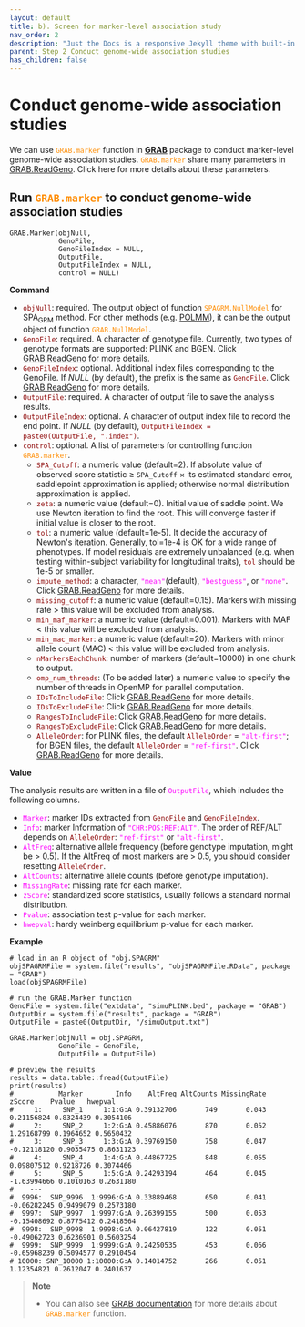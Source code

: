 ```yaml
---
layout: default
title: b). Screen for marker-level association study
nav_order: 2
description: "Just the Docs is a responsive Jekyll theme with built-in search that is easily customizable and hosted on GitHub Pages."
parent: Step 2 Conduct genome-wide association studies
has_children: false
---
```


<head>
    <script src="https://cdn.mathjax.org/mathjax/latest/MathJax.js?config=TeX-AMS-MML_HTMLorMML" type="text/javascript"></script>
    <script type="text/x-mathjax-config">
        MathJax.Hub.Config({
            tex2jax: {
            skipTags: ['script', 'noscript', 'style', 'textarea', 'pre'],
            inlineMath: [['$','$']]
            }
        });
    </script>
</head>

# **Conduct genome-wide association studies**

We can use <code style="color : darkorange">GRAB.marker</code> function in [**GRAB**](https://wenjianbi.github.io/grab.github.io/) package to conduct marker-level genome-wide association studies. <code style="color : darkorange">GRAB.marker</code> share many parameters in [GRAB.ReadGeno](https://wenjianbi.github.io/grab.github.io/docs/read_genotype.html). Click here for more details about these parameters.

## Run <code style="color : darkorange">GRAB.marker</code> to conduct genome-wide association studies

```
GRAB.Marker(objNull,
            GenoFile,
            GenoFileIndex = NULL,
            OutputFile,
            OutputFileIndex = NULL,
            control = NULL)
```

**Command**

- <code style="color : darkred">objNull</code>: required. The output object of function <code style="color : darkorange">SPAGRM.NullModel</code> for SPA<sub>GRM</sub> method. For other methods (e.g. [POLMM](https://github.com/WenjianBI/POLMM)), it can be the output object of function <code style="color : darkorange">GRAB.NullModel</code>.
- <code style="color : darkred">GenoFile</code>: required. A character of genotype file. Currently, two types of genotype formats are supported: PLINK and BGEN. Click [GRAB.ReadGeno](https://wenjianbi.github.io/grab.github.io/docs/read_genotype.html) for more details.
- <code style="color : darkred">GenoFileIndex</code>: optional. Additional index files corresponding to the GenoFile. If _NULL_ (by default), the prefix is the same as <code style="color : darkred">GenoFile</code>. Click [GRAB.ReadGeno](https://wenjianbi.github.io/grab.github.io/docs/read_genotype.html) for more details.
- <code style="color : darkred">OutputFile</code>: required. A character of output file to save the analysis results.
- <code style="color : darkred">OutputFileIndex</code>: optional. A character of output index file to record the end point.  If _NULL_ (by default), <code style="color : darkred">OutputFileIndex = paste0(OutputFile, ".index")</code>.
- <code style="color : darkred">control</code>: optional. A list of parameters for controlling function <code style="color : darkorange">GRAB.marker</code>.
  - <code style="color : darkred">SPA_Cutoff</code>: a numeric value (default=2). If absolute value of observed score statistic $\geq$ `SPA_Cutoff` $\times$ its estimated standard error, saddlepoint approximation is applied; otherwise normal distribution approximation is applied.
  - <code style="color : darkred">zeta</code>: a numeric value (default=0). Initial value of saddle point. We use Newton iteration to find the root. This will converge faster if initial value is closer to the root.
  - <code style="color : darkred">tol</code>: a numeric value (default=1e-5). It decide the accuracy of Newton's iteration. Generally, tol=1e-4 is OK for a wide range of phenotypes. If model residuals are extremely unbalanced (e.g. when testing within-subject variability for longitudinal traits), <code style="color : darkred">tol</code> should be 1e-5 or smaller.
  - <code style="color : darkred">impute_method</code>: a character, <code style="color : fuchsia">"mean"</code>(default), <code style="color : fuchsia">"bestguess"</code>, or <code style="color : fuchsia">"none"</code>. Click [GRAB.ReadGeno](https://wenjianbi.github.io/grab.github.io/docs/read_genotype.html) for more details.
  - <code style="color : darkred">missing_cutoff</code>: a numeric value (default=0.15). Markers with missing rate $>$ this value will be excluded from analysis.
  - <code style="color : darkred">min_maf_marker</code>: a numeric value (default=0.001). Markers with MAF $<$ this value will be excluded from analysis.
  - <code style="color : darkred">min_mac_marker</code>: a numeric value (default=20). Markers with minor allele count (MAC) < this value will be excluded from analysis.
  - <code style="color : darkred">nMarkersEachChunk</code>: number of markers (default=10000) in one chunk to output.
  - <code style="color : darkred">omp_num_threads</code>: (To be added later) a numeric value to specify the number of threads in OpenMP for parallel computation.
  - <code style="color : darkred">IDsToIncludeFile</code>: Click [GRAB.ReadGeno](https://wenjianbi.github.io/grab.github.io/docs/read_genotype.html) for more details.
  - <code style="color : darkred">IDsToExcludeFile</code>: Click [GRAB.ReadGeno](https://wenjianbi.github.io/grab.github.io/docs/read_genotype.html) for more details.
  - <code style="color : darkred">RangesToIncludeFile</code>: Click [GRAB.ReadGeno](https://wenjianbi.github.io/grab.github.io/docs/read_genotype.html) for more details.
  - <code style="color : darkred">RangesToExcludeFile</code>: Click [GRAB.ReadGeno](https://wenjianbi.github.io/grab.github.io/docs/read_genotype.html) for more details.
  - <code style="color : darkred">AlleleOrder</code>: for PLINK files, the default <code style="color : darkred">AlleleOrder</code> = <code style="color : fuchsia">"alt-first"</code>; for BGEN files, the default <code style="color : darkred">AlleleOrder</code> = <code style="color : fuchsia">"ref-first"</code>. Click [GRAB.ReadGeno](https://wenjianbi.github.io/grab.github.io/docs/read_genotype.html) for more details.

**Value**

The analysis results are written in a file of <code style="color : fuchsia">OutputFile</code>, which includes the following columns.

- <code style="color : fuchsia">Marker</code>: marker IDs extracted from <code style="color : darkred">GenoFile</code> and <code style="color : darkred">GenoFileIndex</code>.
- <code style="color : fuchsia">Info</code>: marker Information of <code style="color : fuchsia">"CHR:POS:REF:ALT"</code>. The order of REF/ALT depends on <code style="color : darkred">AlleleOrder</code>: <code style="color : fuchsia">"ref-first"</code> or <code style="color : fuchsia">"alt-first"</code>.
- <code style="color : fuchsia">AltFreq</code>: alternative allele frequency (before genotype imputation, might be > 0.5). If the AltFreq of most markers are > 0.5, you should consider resetting <code style="color : darkred">AlleleOrder</code>.
- <code style="color : fuchsia">AltCounts</code>: alternative allele counts (before genotype imputation).
- <code style="color : fuchsia">MissingRate</code>: missing rate for each marker.
- <code style="color : fuchsia">zScore</code>: standardized score statistics, usually follows a standard normal distribution.
- <code style="color : fuchsia">Pvalue</code>: association test p-value for each marker.
- <code style="color : fuchsia">hwepval</code>: hardy weinberg equilibrium p-value for each marker.

**Example**

```
# load in an R object of "obj.SPAGRM"
objSPAGRMFile = system.file("results", "objSPAGRMFile.RData", package = "GRAB")  
load(objSPAGRMFile)
```

```
# run the GRAB.Marker function
GenoFile = system.file("extdata", "simuPLINK.bed", package = "GRAB")
OutputDir = system.file("results", package = "GRAB")
OutputFile = paste0(OutputDir, "/simuOutput.txt")

GRAB.Marker(objNull = obj.SPAGRM,
            GenoFile = GenoFile,
            OutputFile = OutputFile)
```

```
# preview the results
results = data.table::fread(OutputFile)
print(results)
#           Marker        Info    AltFreq AltCounts MissingRate      zScore    Pvalue   hwepval
#     1:     SNP_1     1:1:G:A 0.39132706       749       0.043  0.21156824 0.8324439 0.3054106
#     2:     SNP_2     1:2:G:A 0.45886076       870       0.052  1.29168799 0.1964652 0.5650432
#     3:     SNP_3     1:3:G:A 0.39769150       758       0.047 -0.12118120 0.9035475 0.8631123
#     4:     SNP_4     1:4:G:A 0.44867725       848       0.055  0.09807512 0.9218726 0.3074466
#     5:     SNP_5     1:5:G:A 0.24293194       464       0.045 -1.63994666 0.1010163 0.2631180
#    ---                                                                                       
#  9996:  SNP_9996  1:9996:G:A 0.33889468       650       0.041 -0.06282245 0.9499079 0.2573180
#  9997:  SNP_9997  1:9997:G:A 0.26399155       500       0.053 -0.15408692 0.8775412 0.2418564
#  9998:  SNP_9998  1:9998:G:A 0.06427819       122       0.051 -0.49062723 0.6236901 0.5603254
#  9999:  SNP_9999  1:9999:G:A 0.24250535       453       0.066 -0.65968239 0.5094577 0.2910454
# 10000: SNP_10000 1:10000:G:A 0.14014752       266       0.051  1.12354821 0.2612047 0.2401637
```

> **Note**  
> - You can also see [GRAB documentation](https://wenjianbi.github.io/grab.github.io/docs/overview.html) for more details about <code style="color : darkorange">GRAB.marker</code> function.

